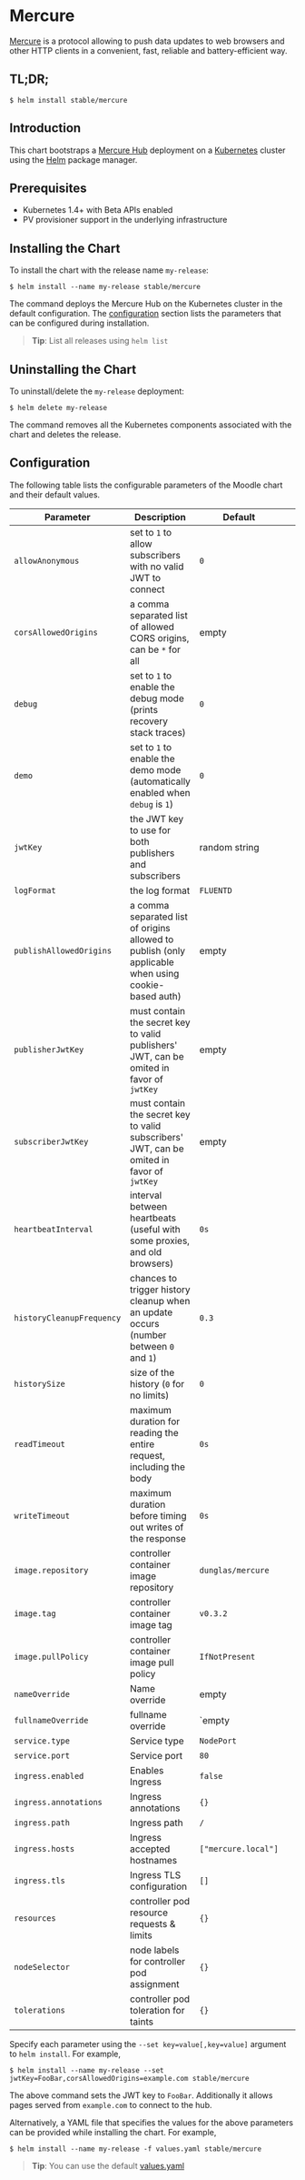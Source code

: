 # Mercure

[Mercure](https://mercure.rocks) is a protocol allowing to push data updates to web browsers and other HTTP clients in a convenient, fast, reliable and battery-efficient way.

## TL;DR;

```console
$ helm install stable/mercure
```

## Introduction

This chart bootstraps a [Mercure Hub](https://mercure.rocks) deployment on a [Kubernetes](http://kubernetes.io) cluster using the [Helm](https://helm.sh) package manager.

## Prerequisites

- Kubernetes 1.4+ with Beta APIs enabled
- PV provisioner support in the underlying infrastructure

## Installing the Chart

To install the chart with the release name `my-release`:

```console
$ helm install --name my-release stable/mercure
```

The command deploys the Mercure Hub on the Kubernetes cluster in the default configuration. The [configuration](#configuration) section lists the parameters that can be configured during installation.

> **Tip**: List all releases using `helm list`

## Uninstalling the Chart

To uninstall/delete the `my-release` deployment:

```console
$ helm delete my-release
```

The command removes all the Kubernetes components associated with the chart and deletes the release.

## Configuration

The following table lists the configurable parameters of the Moodle chart and their default values.

| Parameter                 | Description                                                                                         | Default             |   |   |
|---------------------------|-----------------------------------------------------------------------------------------------------|---------------------|---|---|
| `allowAnonymous`          | set to `1` to allow subscribers with no valid JWT to connect                                        | `0`                 |   |   |
| `corsAllowedOrigins`      | a comma separated list of allowed CORS origins, can be `*` for all                                  | empty               |   |   |
| `debug`                   | set to `1` to enable the debug mode (prints recovery stack traces)                                  | `0`                 |   |   |
| `demo`                    | set to `1` to enable the demo mode (automatically enabled when `debug` is `1`)                      | `0`                 |   |   |
| `jwtKey`                  | the JWT key to use for both publishers and subscribers                                              | random string       |   |   |
| `logFormat`               | the log format                                                                                      | `FLUENTD`           |   |   |
| `publishAllowedOrigins`   | a comma separated list of origins allowed to publish (only applicable when using cookie-based auth) | empty               |   |   |
| `publisherJwtKey`         | must contain the secret key to valid publishers' JWT, can be omited in favor of `jwtKey`            | empty               |   |   |
| `subscriberJwtKey`        | must contain the secret key to valid subscribers' JWT, can be omited in favor of `jwtKey`           | empty               |   |   |
| `heartbeatInterval`       | interval between heartbeats (useful with some proxies, and old browsers)                            | `0s`                |   |   |
| `historyCleanupFrequency` | chances to trigger history cleanup when an update occurs (number between `0` and `1`)               | `0.3`               |   |   |
| `historySize`             | size of the history (`0` for no limits)                                                             | `0`                 |   |   |
| `readTimeout`             | maximum duration for reading the entire request, including the body                                 | `0s`                |   |   |
| `writeTimeout`            | maximum duration before timing out writes of the response                                           | `0s`                |   |   |
| `image.repository`        | controller container image repository                                                               | `dunglas/mercure`   |   |   |
| `image.tag`               | controller container image tag                                                                      | `v0.3.2`            |   |   |
| `image.pullPolicy`        | controller container image pull policy                                                              | `IfNotPresent`      |   |   |
| `nameOverride`            | Name override                                                                                       | empty               |   |   |
| `fullnameOverride`        | fullname override                                                                                   | `empty              |   |   |
| `service.type`            | Service type                                                                                        | `NodePort`          |   |   |
| `service.port`            | Service port                                                                                        | `80`                |   |   |
| `ingress.enabled`         | Enables Ingress                                                                                     | `false`             |   |   |
| `ingress.annotations`     | Ingress annotations                                                                                 | `{}`                |   |   |
| `ingress.path`            | Ingress path                                                                                        | `/`                 |   |   |
| `ingress.hosts`           | Ingress accepted hostnames                                                                          | `["mercure.local"]` |   |   |
| `ingress.tls`             | Ingress TLS configuration                                                                           | `[]`                |   |   |
| `resources`               | controller pod resource requests & limits                                                           | `{}`                |   |   |
| `nodeSelector`            | node labels for controller pod assignment                                                           | `{}`                |   |   |
| `tolerations`             | controller pod toleration for taints                                                                | `{}`                |   |   |

Specify each parameter using the `--set key=value[,key=value]` argument to `helm install`. For example,

```console
$ helm install --name my-release --set jwtKey=FooBar,corsAllowedOrigins=example.com stable/mercure
```

The above command sets the JWT key to `FooBar`.
Additionally it allows pages served from `example.com` to connect to the hub.

Alternatively, a YAML file that specifies the values for the above parameters can be provided while installing the chart. For example,

```console
$ helm install --name my-release -f values.yaml stable/mercure
```

> **Tip**: You can use the default [values.yaml](values.yaml)
